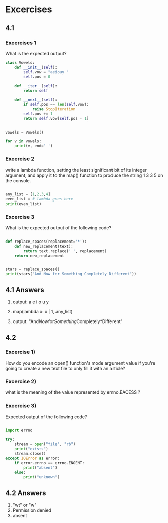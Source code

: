 # Excercises


## 4.1
### Excercises 1

What is the expected output?

```python
class Vowels:
    def __init__(self):
        self.vow = "aeiouy "  
        self.pos = 0

    def __iter__(self):
        return self

    def __next__(self):
        if self.pos == len(self.vow):
            raise StopIteration
        self.pos += 1
        return self.vow[self.pos - 1]


vowels = Vowels()

for v in vowels:
    print(v, end=' ')

```

### Excercise 2

write a lambda function, setting the least significant bit of its integer argument, and apply it to the map() function to produce the string 1 3 3 5 on the console.

```python

any_list = [1,2,3,4]
even_list = # lambda goes here
print(even_list)

```

### Excercise 3

What is the expected output of the following code?

```python

def replace_spaces(replacement='*'):
    def new_replacement(text):
        return text.replace(' ', replacement)
    return new_replacement


stars = replace_spaces()
print(stars("And Now for Something Completely Different"))

```

## 4.1 Answers

1) output: a e i o u y

2) map(lambda x: x | 1, any_list)

3) output: "And*Now*for*Something*Completely*Different"

## 4.2

### Excercise 1)

How do you encode an open() function's mode argument value if you're going to create a new text file to only fill it with an article?

### Excercise 2)

what is the meaning of the value represented by errno.EACESS ?

### Excercise 3)

Expected output of the following code?

```python

import errno

try:
    stream = open("file", "rb")
    print("exists")
    stream.close()
except IOError as error:
    if error.errno == errno.ENOENT:
        print("absent")
    else:
        print("unknown")


```



## 4.2 Answers

1) "wt" or "w"
2) Permission denied
3) absent